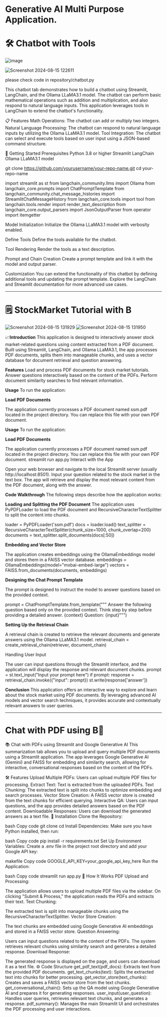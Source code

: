 # Generative AI Multi Purpose Application.

# 🛠️ Chatbot with Tools
![image](https://github.com/user-attachments/assets/369ac1b6-7b2c-43bd-a4fe-73091b3c4bc1)

![Screenshot 2024-08-15 122611](https://github.com/user-attachments/assets/1a05ff3b-f05c-4242-858b-666d1e4b7751)

please check code in repository/chatbot.py

This chatbot tab demonstrates how to build a chatbot using Streamlit, LangChain, and the Ollama LLaMA3.1 model. The chatbot can perform basic mathematical operations such as addition and multiplication, and also respond to natural language inputs. This application leverages tools in LangChain to extend the chatbot's functionality.

📋 Features
Math Operations: The chatbot can add or multiply two integers.
Natural Language Processing: The chatbot can respond to natural language inputs by utilizing the Ollama LLaMA3.1 model.
Tool Integration: The chatbot can select and execute tools based on user input using a JSON-based command structure.

🚀 Getting Started
Prerequisites
Python 3.8 or higher
Streamlit
LangChain
Ollama LLaMA3.1 model

git clone https://github.com/yourusername/your-repo-name.git
cd your-repo-name

import streamlit as st
from langchain_community.llms import Ollama
from langchain_core.prompts import ChatPromptTemplate
from langchain_community.chat_message_histories import StreamlitChatMessageHistory
from langchain_core.tools import tool
from langchain.tools.render import render_text_description
from langchain_core.output_parsers import JsonOutputParser
from operator import itemgetter

Model Initialization
Initialize the Ollama LLaMA3.1 model with verbosity enabled.

Define Tools
Define the tools available for the chatbot.

Tool Rendering
Render the tools as a text description.

Prompt and Chain Creation
Create a prompt template and link it with the model and output parser.


Customization
You can extend the functionality of this chatbot by defining additional tools and updating the prompt template. Explore the LangChain and Streamlit documentation for more advanced use cases.

---------------------------------------------------------------------------------------------------------------------------------------------------------------------------------------------
# 🗒️ StockMarket Tutorial with B 
![Screenshot 2024-08-15 131929](https://github.com/user-attachments/assets/a5e9f8bc-e99a-4e50-876e-cf4dd20a3433)
![Screenshot 2024-08-15 131950](https://github.com/user-attachments/assets/1dd3eaf4-2cc0-4c00-b582-6b7fcd1358e6)



📈**Introduction**
This application is designed to interactively answer stock market-related questions using content extracted from a PDF document. Built using Streamlit, LangChain, and Ollama LLaMA3.1, the app processes PDF documents, splits them into manageable chunks, and uses a vector database for document retrieval and question answering.

**Features**
Load and process PDF documents for stock market tutorials.
Answer questions interactively based on the content of the PDFs.
Perform document similarity searches to find relevant information.

**Usage**
To run the application:

**Load PDF Documents**

The application currently processes a PDF document named ssm.pdf located in the project directory. You can replace this file with your own PDF document.

**Usage**
To run the application:

**Load PDF Documents**

The application currently processes a PDF document named ssm.pdf located in the project directory. You can replace this file with your own PDF document.
streamlit run app.py
Interact with the App

Open your web browser and navigate to the local Streamlit server (usually http://localhost:8501).
Input your question related to the stock market in the text box.
The app will retrieve and display the most relevant content from the PDF document, along with the answer.

**Code Walkthrough**
The following steps describe how the application works:

**Loading and Splitting the PDF Document**
The application uses PyPDFLoader to load the PDF document and RecursiveCharacterTextSplitter to split the content into chunks.

loader = PyPDFLoader('ssm.pdf')
docs = loader.load()
text_splitter = RecursiveCharacterTextSplitter(chunk_size=1000, chunk_overlap=200)
documents = text_splitter.split_documents(docs[:50])

**Embedding and Vector Store**

The application creates embeddings using the OllamaEmbeddings model and stores them in a FAISS vector database.
embeddings = OllamaEmbeddings(model="mxbai-embed-large")
vectors = FAISS.from_documents(documents, embeddings)

**Designing the Chat Prompt Template**

The prompt is designed to instruct the model to answer questions based on the provided context.

prompt = ChatPromptTemplate.from_template("""
Answer the following question based only on the provided context.
Think step by step before providing a detailed answer.
<context>
{context}
</context>
Question: {input}""")


**Setting Up the Retrieval Chain**

A retrieval chain is created to retrieve the relevant documents and generate answers using the Ollama LLaMA3.1 model.
retrieval_chain = create_retrieval_chain(retriever, document_chain)

Handling User Input

The user can input questions through the Streamlit interface, and the application will display the response and relevant document chunks.
prompt = st.text_input("Input your prompt here")
if prompt:
    response = retrieval_chain.invoke({"input": prompt})
    st.write(response['answer'])

**Conclusion**
This application offers an interactive way to explore and learn about the stock market using PDF documents. By leveraging advanced AI models and vector search techniques, it provides accurate and contextually relevant answers to user queries.

------------------------------------------------------------------------------------------------------------------------------------------------------------------------------------------------------------
# Chat with PDF using B💁
📚 Chat with PDFs using Streamlit and Google Generative AI
This summarization tab allows you to upload and query multiple PDF documents using a Streamlit application. The app leverages Google Generative AI (Gemini) and FAISS for embedding and similarity search, allowing for interactive, conversational responses based on the content of the PDFs.

🛠️ Features
Upload Multiple PDFs: Users can upload multiple PDF files for processing.
Extract Text: Text is extracted from the uploaded PDFs.
Text Chunking: The extracted text is split into chunks to optimize embedding and search processes.
Vector Store Creation: A FAISS vector store is created from the text chunks for efficient querying.
Interactive QA: Users can input questions, and the app provides detailed answers based on the PDF content.
Downloadable Responses: Users can download the generated answers as a text file.
🧰 Installation
Clone the Repository:

bash
Copy code
git clone <repository-url>
cd <repository-directory>
Install Dependencies:
Make sure you have Python installed, then run:

bash
Copy code
pip install -r requirements.txt
Set Up Environment Variables:
Create a .env file in the project root directory and add your Google API key:

makefile
Copy code
GOOGLE_API_KEY=your_google_api_key_here
Run the Application:

bash
Copy code
streamlit run app.py
📝 How It Works
PDF Upload and Processing:

The application allows users to upload multiple PDF files via the sidebar.
On clicking "Submit & Process," the application reads the PDFs and extracts their text.
Text Chunking:

The extracted text is split into manageable chunks using the RecursiveCharacterTextSplitter.
Vector Store Creation:

The text chunks are embedded using Google Generative AI embeddings and stored in a FAISS vector store.
Question Answering:

Users can input questions related to the content of the PDFs.
The system retrieves relevant chunks using similarity search and generates a detailed response.
Download Response:

The generated response is displayed on the page, and users can download it as a text file.
⚙️ Code Structure
get_pdf_text(pdf_docs): Extracts text from the provided PDF documents.
get_text_chunks(text): Splits the extracted text into chunks for better processing.
get_vector_store(text_chunks): Creates and saves a FAISS vector store from the text chunks.
get_conversational_chain(): Sets up the QA model using Google Generative AI and prepares it for generating responses.
user_input(user_question): Handles user queries, retrieves relevant text chunks, and generates a response.
pdf_summary(): Manages the main Streamlit UI and orchestrates the PDF processing and user interactions.






